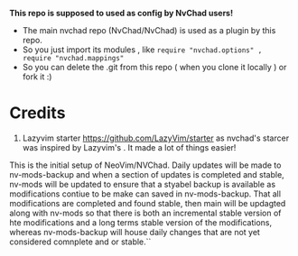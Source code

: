 **This repo is supposed to used as config by NvChad users!**

- The main nvchad repo (NvChad/NvChad) is used as a plugin by this repo.
- So you just import its modules , like `require "nvchad.options" , require "nvchad.mappings"`
- So you can delete the .git from this repo ( when you clone it locally ) or fork it :)

# Credits

1) Lazyvim starter https://github.com/LazyVim/starter as nvchad's starcer was inspired by Lazyvim's . It made a lot of things easier!

This is the initial setup of NeoVim/NVChad. Daily updates will be made to nv-mods-backup and when a section of updates is completed and stable, nv-mods will be updated to ensure that a styabel backup is available as modifications contiue to be make can saved in nv-mods-backup. That all modifications are completed and found stable, then main will be updagted along with nv-mods so that there is both an incremental stable version of hte modifications and a long terms stable version of the modifications, whereas nv-mods-backup will house daily changes that are not yet considered comnplete and or stable.``
